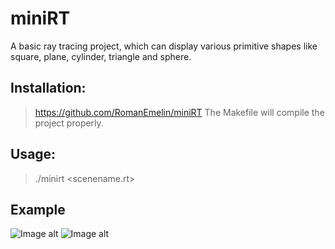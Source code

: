 # miniRT
A basic ray tracing project, which can display various primitive shapes like square, plane, cylinder, triangle and sphere.

## Installation:
>https://github.com/RomanEmelin/miniRT
The Makefile will compile the project properly.

## Usage:
>./minirt <scenename.rt>

## Example
![Image alt](https://github.com/RomanEmelin/miniRT/scene.bmp)
![Image alt](https://github.com/RomanEmelin/miniRT/scene2.bmp)
